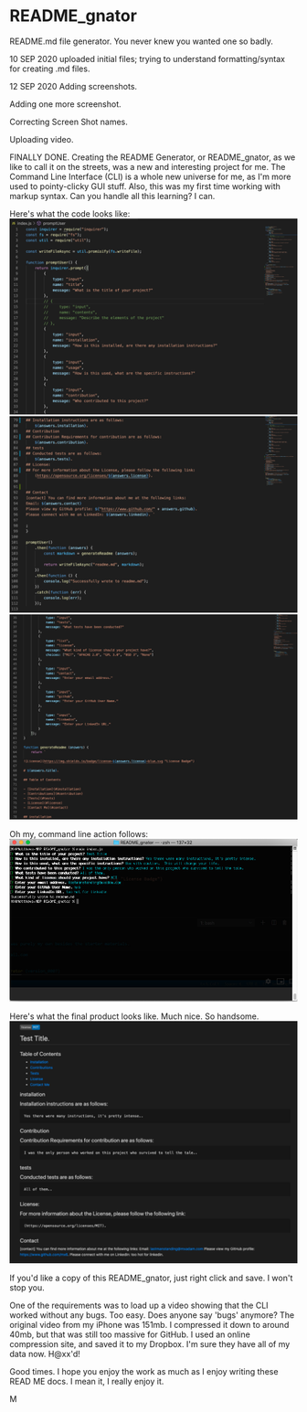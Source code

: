 # README_gnator
README.md file generator.  You never knew you wanted one so badly.


10 SEP 2020
uploaded initial files; trying to understand formatting/syntax for creating .md files.

12 SEP 2020
Adding screenshots.


Adding one more screenshot.


Correcting Screen Shot names.

Uploading video.  

FINALLY DONE.
Creating the README Generator, or README_gnator, as we like to call it on the streets, was a new and interesting project for me.  The Command Line Interface (CLI) is a whole new universe for me, as I'm more used to pointy-clicky GUI stuff.  Also, this was my first time working with markup syntax.  Can you handle all this learning?  I can.

Here's what the code looks like:
![screen1](./Screen_Shot_01.png)
![screen2](./Screen_Shot_02.png)
![screen2b](./Screen_Shot_02b.png)

Oh my, command line action follows:
![screen3](./Screen_Shot_03.png)

Here's what the final product looks like.  Much nice.  So handsome.
![screen4](./Screen_Shot_04.png)

If you'd like a copy of this README_gnator, just right click and save.  I won't stop you.  

One of the requirements was to load up a video showing that the CLI worked without any bugs.  Too easy.  Does anyone say 'bugs' anymore?  The original video from my iPhone was 151mb.  I compressed it down to around 40mb, but that was still too massive for GitHub.  I used an online compression site, and saved it to my Dropbox.  I'm sure they have all of my data now.  H@xx'd!

Good times.  I hope you enjoy the work as much as I enjoy writing these READ ME docs.  I mean it, I really enjoy it.

M
